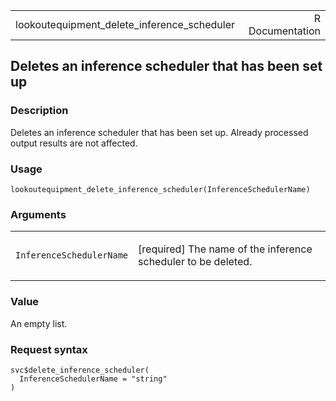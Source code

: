 <table style="width: 100%;">
<tbody>
<tr class="odd">
<td>lookoutequipment_delete_inference_scheduler</td>
<td style="text-align: right;">R Documentation</td>
</tr>
</tbody>
</table>

## Deletes an inference scheduler that has been set up

### Description

Deletes an inference scheduler that has been set up. Already processed
output results are not affected.

### Usage

    lookoutequipment_delete_inference_scheduler(InferenceSchedulerName)

### Arguments

<table>
<colgroup>
<col style="width: 35%" />
<col style="width: 65%" />
</colgroup>
<tbody>
<tr class="odd">
<td><code
id="lookoutequipment_delete_inference_scheduler_:_InferenceSchedulerName">InferenceSchedulerName</code></td>
<td><p>[required] The name of the inference scheduler to be
deleted.</p></td>
</tr>
</tbody>
</table>

### Value

An empty list.

### Request syntax

    svc$delete_inference_scheduler(
      InferenceSchedulerName = "string"
    )
